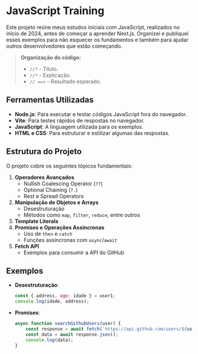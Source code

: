 # JavaScript Training

Este projeto reúne meus estudos iniciais com JavaScript, realizados no início de 2024, antes de começar a aprender Next.js. Organizei e publiquei esses exemplos para não esquecer os fundamentos e também para ajudar outros desenvolvedores que estão começando.

> **Organização do código:**  
> - `//?` - Título.  
> - `//*` - Explicação.  
> - `// ==>` - Resultado esperado.

## Ferramentas Utilizadas

- **Node.js**: Para executar e testar códigos JavaScript fora do navegador.  
- **Vite**: Para testes rápidos de respostas no navegador.  
- **JavaScript**: A linguagem utilizada para os exemplos.  
- **HTML e CSS**: Para estruturar e estilizar algumas das respostas.

## Estrutura do Projeto

O projeto cobre os seguintes tópicos fundamentais:

1. **Operadores Avançados**
   - Nullish Coalescing Operator (`??`)
   - Optional Chaining (`?.`)
   - Rest e Spread Operators
2. **Manipulação de Objetos e Arrays**
   - Desestruturação
   - Métodos como `map`, `filter`, `reduce`, entre outros
3. **Template Literals**
4. **Promises e Operações Assíncronas**
   - Uso de `then` e `catch`
   - Funções assíncronas com `async`/`await`
5. **Fetch API**
   - Exemplos para consumir a API do GitHub

## Exemplos

- **Desestruturação**:
  ```javascript
  const { address, age: idade } = user1;
  console.log(idade, address);
  ```
- **Promises**:
  ```javascript
  async function searchGithubUsers(user) {
      const response = await fetch(`https://api.github.com/users/${user}`);
      const data = await response.json();
      console.log(data);
  }
  ```